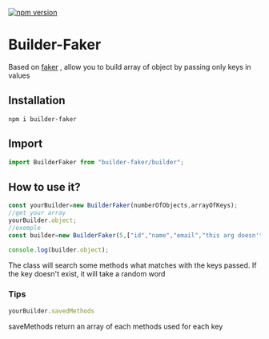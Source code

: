 [![npm version](https://badge.fury.io/js/builder-faker.svg)](https://badge.fury.io/js/builder-faker)

# Builder-Faker 

Based on [faker](https://fakerjs.dev) , allow you to build array of object by passing only keys in values

## Installation

```shell
npm i builder-faker
```

## Import

```js
import BuilderFaker from "builder-faker/builder";
```

## How to use it?
```js
const yourBuilder=new BuilderFaker(numberOfObjects,arrayOfKeys);
//get your array
yourBuilder.object;
//exemple
const builder=new BuilderFaker(5,["id","name","email","this arg doesn't exist","snake","firstName","fish"]);

console.log(builder.object);
```

The class will search some methods what matches with the keys passed. If the key doesn't exist, it will take a random word

### Tips

```js
yourBuilder.savedMethods
```
saveMethods return an array of each methods used for each key

